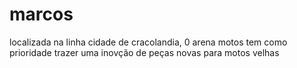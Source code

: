 # marcos
<p>localizada na linha cidade de cracolandia, 0 arena motos tem como prioridade trazer uma inovção de peças novas para motos velhas 

